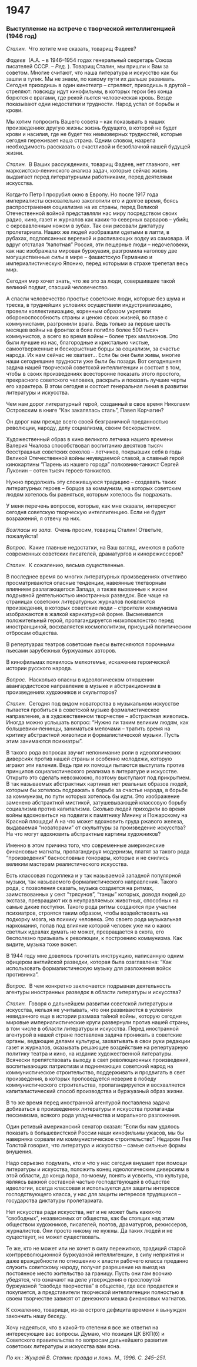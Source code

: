 # 1947
### Выступление на встрече с творческой интеллигенцией (1946 год)

_Сталин._  Что хотите мне сказать, товарищ Фадеев?

_Фадеев_  (А.А. – в 1946–1954 годах генеральный секретарь Союза писателей СССР. – _Ред._ ). Товарищ Сталин, мы пришли к Вам за советом. Многие считают, что наша литература и искусство как бы зашли в тупик. Мы не знаем, по какому пути их дальше развивать. Сегодня приходишь в один кинотеатр – стреляют, приходишь в другой – стреляют: повсюду идут кинофильмы, в которых герои без конца борются с врагами, где рекой льется человеческая кровь. Везде показывают одни недостатки и трудности. Народ устал от борьбы и крови.

Мы хотим попросить Вашего совета – как показывать в наших произведениях другую жизнь: жизнь будущего, в которой не будет крови и насилия, где не будет тех неимоверных трудностей, которые сегодня переживает наша страна. Одним словом, назрела необходимость рассказать о счастливой и безоблачной нашей будущей жизни.

_Сталин._  В Ваших рассуждениях, товарищ Фадеев, нет главного, нет марксистско‑ленинского анализа задач, которые сейчас жизнь выдвигает перед литературными работниками, перед деятелями искусства.

Когда‑то Петр I прорубил окно в Европу. Но после 1917 года империалисты основательно заколотили его и долгое время, боясь распространения социализма на их страны, перед Великой Отечественной войной представляли нас миру посредством своих радио, кино, газет и журналов как каких‑то северных варваров – убийц с окровавленным ножом в зубах. Так они рисовали диктатуру пролетариата. Наших же людей изображали одетыми в лапти, в рубахах, подпоясанных веревкой и распивающих водку из самовара. И вдруг отсталая “лапотная” Россия, эти пещерные люди – недочеловеки, как нас изображала мировая буржуазия, разгромила наголову две могущественные силы в мире – фашистскую Германию и империалистическую Японию, перед которыми в страхе трепетал весь мир.

Сегодня мир хочет знать, что же это за люди, совершившие такой великий подвиг, спасший человечество.

А спасли человечество простые советские люди, которые без шума и треска, в труднейших условиях осуществили индустриализацию, провели коллективизацию, коренным образом укрепили обороноспособность страны и ценою своих жизней, во главе с коммунистами, разгромили врага. Ведь только за первые шесть месяцев войны на фронтах в боях погибло более 500 тысяч коммунистов, а всего во время войны – более трех миллионов. Это были лучшие из нас, благородные и кристально чистые, самоотверженные и бескорыстные борцы за социализм, за счастье народа. Их нам сейчас не хватает… Если бы они были живы, многие наши сегодняшние трудности уже были бы позади. Вот сегодняшняя задача нашей творческой советской интеллигенции и состоит в том, чтобы в своих произведениях всесторонне показать этого простого, прекрасного советского человека, раскрыть и показать лучшие черты его характера. В этом сегодня и состоит генеральная линия в развитии литературы и искусства.

Чем нам дорог литературный герой, созданный в свое время Николаем Островским в книге “Как закалялась сталь”, Павел Корчагин?

Он дорог нам прежде всего своей безграничной преданностью революции, народу, делу социализма, своим бескорыстием.

Художественный образ в кино великого летчика нашего времени Валерия Чкалова способствовал воспитанию десятков тысяч бесстрашных советских соколов – летчиков, покрывших себя в годы Великой Отечественной войны неувядаемой славой, а славный герой кинокартины “Парень из нашего города” полковник‑танкист Сергей Луконин – сотен тысяч героев‑танкистов.

Нужно продолжать эту сложившуюся традицию – создавать таких литературных героев – борцов за коммунизм, на которых советским людям хотелось бы равняться, которым хотелось бы подражать.

У меня перечень вопросов, которые, как мне сказали, интересуют сегодня советскую творческую интеллигенцию. Если не будет возражений, я отвечу на них.

_Возгласы из зала._  Очень просим, товарищ Сталин! Ответьте, пожалуйста!

_Вопрос._  Какие главные недостатки, на Ваш взгляд, имеются в работе современных советских писателей, драматургов и кинорежиссеров?

_Сталин._  К сожалению, весьма существенные.

В последнее время во многих литературных произведениях отчетливо просматриваются опасные тенденции, навеянные тлетворным влиянием разлагающегося Запада, а также вызванные к жизни подрывной деятельностью иностранных разведок. Все чаще на страницах советских литературных журналов появляются произведения, в которых советские люди – строители коммунизма изображаются в жалкой карикатурной форме. Высмеивается положительный герой, пропагандируется низкопоклонство перед иностранщиной, восхваляется космополитизм, присущий политическим отбросам общества.

В репертуарах театров советские пьесы вытесняются порочными пьесами зарубежных буржуазных авторов.

В кинофильмах появилось мелкотемье, искажение героической истории русского народа.

_Вопрос._  Насколько опасны в идеологическом отношении авангардистское направление в музыке и абстракционизм в произведениях художников и скульпторов?

_Сталин._  Сегодня под видом новаторства в музыкальном искусстве пытается пробиться в советской музыке формалистическое направление, а в художественном творчестве – абстрактная живопись. Иногда можно услышать вопрос: “Нужно ли таким великим людям, как большевики‑ленинцы, заниматься мелочами – тратить время на критику абстрактной живописи и формалистической музыки. Пусть этим занимаются психиатры”.

В такого рода вопросах звучит непонимание роли в идеологических диверсиях против нашей страны и особенно молодежи, которую играют эти явления. Ведь при их помощи пытаются выступать против принципов социалистического реализма в литературе и искусстве. Открыто это сделать невозможно, поэтому выступают под прикрытием. В так называемых абстрактных картинах нет реальных образов людей, которым бы хотелось подражать в борьбе за счастье народа, в борьбе за коммунизм, по пути которых хотелось бы идти. Это изображение заменено абстрактной мистикой, затушевывающей классовую борьбу социализма против капитализма. Сколько людей приходили во время войны вдохновиться на подвиги к памятнику Минину и Пожарскому на Красной площади! А на что может вдохновить груда ржавого железа, выдаваемая “новаторами” от скульптуры за произведение искусства? На что могут вдохновить абстрактные картины художников?

Именно в этом причина того, что современные американские финансовые магнаты, пропагандируя модернизм, платят за такого рода “произведения” баснословные гонорары, которые и не снились великим мастерам реалистического искусства.

Есть классовая подоплека и у так называемой западной популярной музыки, так называемого формалистического направления. Такого рода, с позволения сказать, музыка создается на ритмах, заимствованных у сект “трясунов”, “танцы” которых, доводя людей до экстаза, превращают их в неуправляемых животных, способных на самые дикие поступки. Такого рода ритмы создаются при участии психиатров, строятся таким образом, чтобы воздействовать на подкорку мозга, на психику человека. Это своего рода музыкальная наркомания, попав под влияние которой человек уже ни о каких светлых идеалах думать не может, превращается в скота, его бесполезно призывать к революции, к построению коммунизма. Как видите, музыка тоже воюет.

В 1944 году мне довелось прочитать инструкцию, написанную одним офицером английской разведки, которая была озаглавлена: “Как использовать формалистическую музыку для разложения войск противника”.

_Вопрос._  В чем конкретно заключается подрывная деятельность агентуры иностранных разведок в области литературы и искусства?

_Сталин._  Говоря о дальнейшем развитии советской литературы и искусства, нельзя не учитывать, что они развиваются в условиях невиданного еще в истории размаха тайной войны, которую сегодня мировые империалистические круги развернули против нашей страны, в том числе в области литературы и искусства. Перед иностранной агентурой в нашей стране поставлена задача проникать в советские органы, ведающие делами культуры, захватывать в свои руки редакции газет и журналов, оказывать решающее воздействие на репертуарную политику театра и кино, на издание художественной литературы. Всячески препятствовать выходу в свет революционных произведений, воспитывающих патриотизм и поднимающих советский народ на коммунистическое строительство, поддерживать и продвигать в свет произведения, в которых проповедуется неверие в победу коммунистического строительства, пропагандируется и восхваляется капиталистический способ производства и буржуазный образ жизни.

В то же время перед иностранной агентурой поставлена задача добиваться в произведениях литературы и искусства пропаганды пессимизма, всякого рода упадничества и морального разложения.

Один ретивый американский сенатор сказал: “Если бы нам удалось показать в большевистской России наши кинофильмы ужасов, мы бы наверняка сорвали им коммунистическое строительство”. Недаром Лев Толстой говорил, что литература и искусство – самые сильные формы внушения.

Надо серьезно подумать, кто и что у нас сегодня внушает при помощи литературы и искусства, положить конец идеологическим диверсиям в этой области, до конца пора, по‑моему, понять и усвоить, что культура, являясь важной составной частью господствующей в обществе идеологии, всегда классовая и используется для защиты интересов господствующего класса, у нас для защиты интересов трудящихся – государства диктатуры пролетариата.

Нет искусства ради искусства, нет и не может быть каких‑то “свободных”, независимых от общества, как бы стоящих над этим обществом художников, писателей, поэтов, драматургов, режиссеров, журналистов. Они просто никому не нужны. Да таких людей и не существует, не может существовать.

Те же, кто не может или не хочет в силу пережитков, традиций старой контрреволюционной буржуазной интеллигенции, в силу неприятия и даже враждебности по отношению к власти рабочего класса преданно служить советскому народу, получат разрешение на выезд на постоянное место жительство за границу. Пусть они гам воочию убедятся, что означают на деле утверждения о пресловутой буржуазной “свободе творчества” в обществе, где все продается и покупается, а представители творческой интеллигенции полностью в своем творчестве зависят от денежного мешка финансовых магнатов.

К сожалению, товарищи, из‑за острого дефицита времени я вынужден закончить нашу беседу.

Хочу надеяться, что в какой‑то степени я все же ответил на интересующие вас вопросы. Думаю, что позиция ЦК ВКП(б) и Советского правительства по вопросам дальнейшего развития советских литературы и искусства вам ясна.

_По кн.: Жухрай В. Сталин: правда и ложь. М., 1996. С. 245–251._